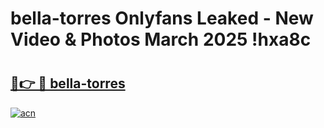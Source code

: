 # bella-torres Onlyfans Leaked - New Video & Photos March 2025 !hxa8c

# <h2><a href="https://swlee6.iuczelnia.edu.pl?title=bella-torres&ref=hxa8c">🔗👉 🔴 bella-torres</a></h2>

[![acn](https://github.com/user-attachments/assets/0f9c940e-d8b0-45ae-aac7-cd30a18b3e1c)](https://swlee6.iuczelnia.edu.pl?title=bella-torres&ref=hxa8c)

